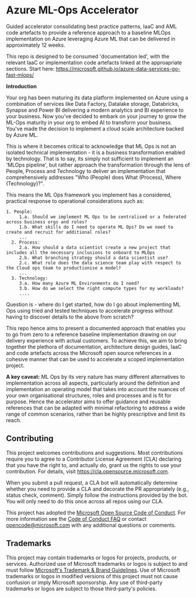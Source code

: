# Azure ML-Ops Accelerator 
Guided accelerator consolidating best practice patterns, IaaC and AML code artefacts to provide a reference approach to a baseline MLOps implementation on Azure leveraging Azure ML that can be delivered in approximately 12 weeks. 

This repo is designed to be consumed 'documentation led', with the relevant IaaC or implementation code artefacts linked at the approapriate sections. Start here: https://microsoft.github.io/azure-data-services-go-fast-mlops/

**Introduction**

Your org has been maturing its data platform implemented on Azure using a combination of services like Data Factory, Datalake storage, Databricks, Synapse and Power BI delivering a modern analytics and BI experience to your business. Now you've decided to embark on your journey to grow the ML-Ops maturity in your org to embed AI to transform your business. You've made the decision to  implement a cloud scale architecture backed by Azure ML. 

This is where it becomes critical to acknowledge that ML Ops is not an isolated technical implementation - it is a business transformation enabled by technology. That is to say, its simply not sufficient to implement an 'MLOps pipeline', but rather approach the transformation through the lens of People, Process and Technology to deliver an implementation that comprehensively addresses "Who (People) does What (Process), Where (Technology)?". 

This means the ML Ops framework you implement has a considered, practical response to operational considerations such as:

	1. People:
         1.a. Should we implement ML Ops to be centralised or a federated across business orgs and roles? 
         1.b. What skills do I need to operate ML Ops? Do we need to create and recruit for additional roles?  
         ...
      2. Process:
         2.a. How should a data scientist create a new project that includes all the necessary inclusions to onboard to MLOps
         2.b. What branching strategy should a data scientist use?
         2.c. What role does the data science team play with respect to the Cloud ops team to productionise a model? 
         ...
      3. Technology:
         3.a. How many Azure ML Environments do I need?
         3.b. How do we select the right compute types for my workloads?
         ....
         
Question is - where do I get started, how do I go about implementing ML Ops using tried and tested techniques to accelerate progress without having to discover details to the above from scratch?     

This repo hence aims to present a documented approach that enables you to go from zero to a reference baseline implementation drawing on our delivery experience with actual customers. To achieve this, we aim to bring together the plethora of documentation, architecture design guides, IaaC and code artefacts across the Microsoft open source references in a cohesive manner that can be used to accelerate a scoped implementation project.     

**A key caveat:** ML Ops by its very nature has many different alternatives to implementation across all aspects, particularly around the definition and implementation an operating model that takes into account the nuances of your own organisational structures, roles and processes and is fit for purpose. Hence the accelerator aims to offer guidance and reusable references that can be adapted with minimal refactoring to address a wide range of common scenarios, rather than be highly prescriptive and limit its reach.    

## Contributing 

This project welcomes contributions and suggestions.  Most contributions require you to agree to a
Contributor License Agreement (CLA) declaring that you have the right to, and actually do, grant us
the rights to use your contribution. For details, visit https://cla.opensource.microsoft.com.

When you submit a pull request, a CLA bot will automatically determine whether you need to provide
a CLA and decorate the PR appropriately (e.g., status check, comment). Simply follow the instructions
provided by the bot. You will only need to do this once across all repos using our CLA.

This project has adopted the [Microsoft Open Source Code of Conduct](https://opensource.microsoft.com/codeofconduct/).
For more information see the [Code of Conduct FAQ](https://opensource.microsoft.com/codeofconduct/faq/) or
contact [opencode@microsoft.com](mailto:opencode@microsoft.com) with any additional questions or comments.

## Trademarks

This project may contain trademarks or logos for projects, products, or services. Authorized use of Microsoft 
trademarks or logos is subject to and must follow 
[Microsoft's Trademark & Brand Guidelines](https://www.microsoft.com/en-us/legal/intellectualproperty/trademarks/usage/general).
Use of Microsoft trademarks or logos in modified versions of this project must not cause confusion or imply Microsoft sponsorship.
Any use of third-party trademarks or logos are subject to those third-party's policies.

